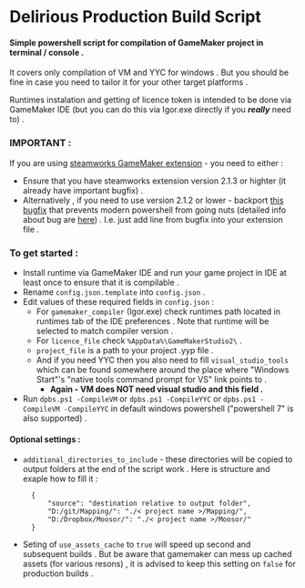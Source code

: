 # Delirious Production Build Script

#### Simple powershell script for compilation of GameMaker project in terminal / console .

It covers only compilation of VM and YYC for windows .
But you should be fine in case you need to tailor it for your other target platforms .

Runtimes instalation and getting of licence token is intended to be done via GameMaker IDE (but you can do this via Igor.exe directly if you ***really*** need to) .

### IMPORTANT :
If you are using [steamworks GameMaker extension](https://github.com/YoYoGames/GMEXT-Steamworks) - you need to either :
 - Ensure that you have steamworks extension version 2.1.3 or highter (it already have important bugfix) .
 - Alternatively , if you need to use version 2.1.2 or lower - backport [this bugfix](https://github.com/YoYoGames/GMEXT-Steamworks/commit/962c208c794935c1dd262df2d2c5840a198b8272) that prevents modern powershell from going nuts (detailed info about bug are [here](https://github.com/YoYoGames/GMEXT-Steamworks/issues/120)) . I.e. just add line from bugfix into your extension file .

### To get started :
- Install runtime via GameMaker IDE and run your game project in IDE at least once to ensure that it is compilable .
- Rename `config.json.template` into `config.json` .
- Edit values of these required fields in `config.json` :
	- For `gamemaker_compiler` (Igor.exe) check runtimes path located in runtimes tab of the IDE preferences . Note that runtime will be selected to match compiler version .
	- For `licence_file` check `%AppData%\GameMakerStudio2\` .
	- `project_file` is a path to your project .yyp file .
	- And if you need YYC then you also need to fill `visual_studio_tools` which can be found somewhere around the place where "Windows Start"'s "native tools command prompt for VS" link points to .
		- **Again - VM does NOT need visual studio and this field .**
- Run `dpbs.ps1 -CompileVM` or `dpbs.ps1 -CompileYYC` or `dpbs.ps1 -CompileVM -CompileYYC` in default windows powershell ("powershell 7" is also supported) .

#### Optional settings :
- `additional_directories_to_include` - these directories will be copied to output folders at the end of the script work . Here is structure and exaple how to fill it :
	
		{
			"source": "destination relative to output folder",
			"D:/git/Mapping/": "./< project name >/Mapping/",
			"D:/Dropbox/Moosor/": "./< project name >/Moosor/"
		}
	
- Seting of `use_assets_cache` to `true` will speed up second and subsequent builds . But be aware that gamemaker can mess up cached assets (for various resons) , it is advised to keep this setting on `false` for production builds .
